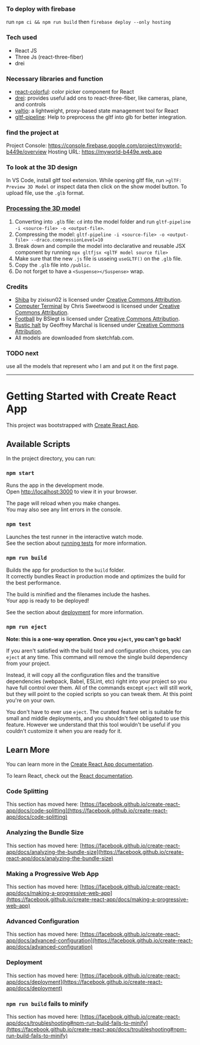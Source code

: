 ### To deploy with firebase
run `npm ci && npm run build`
then `firebase deploy --only hosting`

### Tech used
- React JS
- Three Js (react-three-fiber)
- drei

### Necessary libraries and function
- [react-colorful](https://www.npmjs.com/package/react-colorful): color picker component for React
- [drei](https://github.com/pmndrs/drei): provides useful add ons to react-three-fiber, like cameras, plane, and controls
- [valtio](https://github.com/pmndrs/valtio): a lightweight, proxy-based state management tool for React
- [gltf-pipeline](https://github.com/CesiumGS/gltf-pipeline): Help to preprocess the gltf into glb for better integration.

### find the project at 
Project Console: https://console.firebase.google.com/project/myworld-b449e/overview
Hosting URL: https://myworld-b449e.web.app

### To look at the 3D design
In VS Code, install gltf tool extension.
While opening gltf file, run `>glTF: Preview 3D Model` or inspect data then click on the show model button.
To upload file, use the `.glb` format.

### [Processing the 3D model](https://blog.logrocket.com/configure-3d-models-react-three-fiber/)
1. Converting into `.glb` file: `cd` into the model folder and run `gltf-pipeline -i <source-file> -o <output-file>`.
2. Compressing the model: `gltf-pipeline -i <source-file> -o <output-file> --draco.compressionLevel=10`
3. Break down and compile the model into declarative and reusable JSX component by running `npx gltfjsx <glTF model source file>`
4. Make sure that the new `.js` file is usseing `useGLTF()` on the `.glb` file.
5. Copy the `.glb` file into `/public`.
6. Do not forget to have a `<Suspense></Suspense>` wrap.

### Credits
- [Shiba](https://skfb.ly/6WxVW) by zixisun02 is licensed under [Creative Commons Attribution](http://creativecommons.org/licenses/by/4.0/).
- [Computer Terminal](https://skfb.ly/6vrwA) by Chris Sweetwood is licensed under [Creative Commons Attribution](http://creativecommons.org/licenses/by/4.0/).
- [Football](https://skfb.ly/6ur7P) by BSlegt is licensed under [Creative Commons Attribution](http://creativecommons.org/licenses/by/4.0/).
- [Rustic halt](https://skfb.ly/6T8VC) by Geoffrey Marchal is licensed under [Creative Commons Attribution](http://creativecommons.org/licenses/by/4.0/).
- All models are downloaded from sketchfab.com.

### TODO next
use all the models that represent who I am and put it on the first page.

--------------------------------------------------------------------------------

# Getting Started with Create React App

This project was bootstrapped with [Create React App](https://github.com/facebook/create-react-app).

## Available Scripts

In the project directory, you can run:

### `npm start`

Runs the app in the development mode.\
Open [http://localhost:3000](http://localhost:3000) to view it in your browser.

The page will reload when you make changes.\
You may also see any lint errors in the console.

### `npm test`

Launches the test runner in the interactive watch mode.\
See the section about [running tests](https://facebook.github.io/create-react-app/docs/running-tests) for more information.

### `npm run build`

Builds the app for production to the `build` folder.\
It correctly bundles React in production mode and optimizes the build for the best performance.

The build is minified and the filenames include the hashes.\
Your app is ready to be deployed!

See the section about [deployment](https://facebook.github.io/create-react-app/docs/deployment) for more information.

### `npm run eject`

**Note: this is a one-way operation. Once you `eject`, you can't go back!**

If you aren't satisfied with the build tool and configuration choices, you can `eject` at any time. This command will remove the single build dependency from your project.

Instead, it will copy all the configuration files and the transitive dependencies (webpack, Babel, ESLint, etc) right into your project so you have full control over them. All of the commands except `eject` will still work, but they will point to the copied scripts so you can tweak them. At this point you're on your own.

You don't have to ever use `eject`. The curated feature set is suitable for small and middle deployments, and you shouldn't feel obligated to use this feature. However we understand that this tool wouldn't be useful if you couldn't customize it when you are ready for it.

## Learn More

You can learn more in the [Create React App documentation](https://facebook.github.io/create-react-app/docs/getting-started).

To learn React, check out the [React documentation](https://reactjs.org/).

### Code Splitting

This section has moved here: [https://facebook.github.io/create-react-app/docs/code-splitting](https://facebook.github.io/create-react-app/docs/code-splitting)

### Analyzing the Bundle Size

This section has moved here: [https://facebook.github.io/create-react-app/docs/analyzing-the-bundle-size](https://facebook.github.io/create-react-app/docs/analyzing-the-bundle-size)

### Making a Progressive Web App

This section has moved here: [https://facebook.github.io/create-react-app/docs/making-a-progressive-web-app](https://facebook.github.io/create-react-app/docs/making-a-progressive-web-app)

### Advanced Configuration

This section has moved here: [https://facebook.github.io/create-react-app/docs/advanced-configuration](https://facebook.github.io/create-react-app/docs/advanced-configuration)

### Deployment

This section has moved here: [https://facebook.github.io/create-react-app/docs/deployment](https://facebook.github.io/create-react-app/docs/deployment)

### `npm run build` fails to minify

This section has moved here: [https://facebook.github.io/create-react-app/docs/troubleshooting#npm-run-build-fails-to-minify](https://facebook.github.io/create-react-app/docs/troubleshooting#npm-run-build-fails-to-minify)

